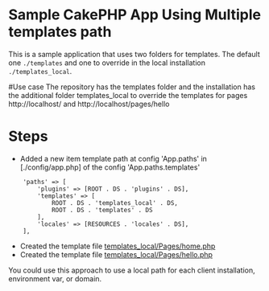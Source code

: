 # Sample CakePHP App Using Multiple templates path

This is a sample application that uses two folders for templates.
The default one `./templates` and one to override in the
local installation `./templates_local`.

#Use case
The repository has the templates folder and the installation
has the additional folder templates_local to override the
templates for pages http://localhost/ and http://localhost/pages/hello

# Steps

- Added a new item template path at config 'App.paths' in [./config/app.php]
 of the config 'App.paths.templates'
```
    'paths' => [
        'plugins' => [ROOT . DS . 'plugins' . DS],
        'templates' => [
            ROOT . DS . 'templates_local' . DS,
            ROOT . DS . 'templates' . DS
        ],
        'locales' => [RESOURCES . 'locales' . DS],
    ],
```
- Created the template file [templates_local/Pages/home.php](./templates_local/Pages/home.php)
- Created the template file [templates_local/Pages/hello.php](./templates_local/Pages/hello.php)

You could use this approach to use a local path for each
client installation, environment var, or domain.
